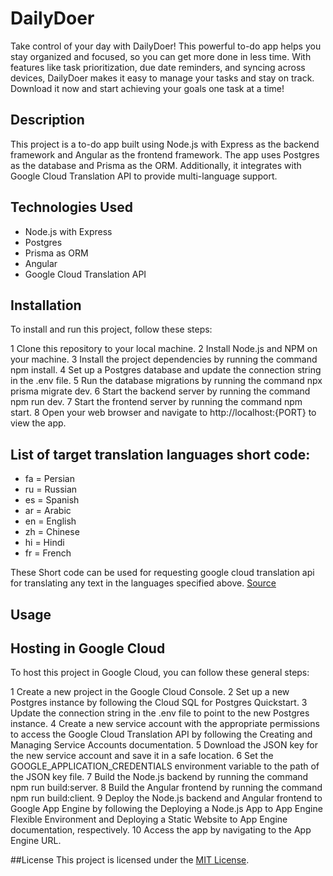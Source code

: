 # DailyDoer
Take control of your day with DailyDoer! This powerful to-do app helps you stay organized and focused, so you can get more done in less time. With features like task prioritization, due date reminders, and syncing across devices, DailyDoer makes it easy to manage your tasks and stay on track. Download it now and start achieving your goals one task at a time!

## Description 
This project is a to-do app built using Node.js with Express as the backend framework and Angular as the frontend framework. The app uses Postgres as the database and Prisma as the ORM. Additionally, it integrates with Google Cloud Translation API to provide multi-language support.

## Technologies Used
- Node.js with Express
- Postgres
- Prisma as ORM
- Angular
- Google Cloud Translation API

## Installation 
To install and run this project, follow these steps:

1 Clone this repository to your local machine.
2 Install Node.js and NPM on your machine.
3 Install the project dependencies by running the command npm install.
4 Set up a Postgres database and update the connection string in the .env file.
5 Run the database migrations by running the command npx prisma migrate dev.
6 Start the backend server by running the command npm run dev.
7 Start the frontend server by running the command npm start.
8 Open your web browser and navigate to http://localhost:{PORT} to view the app.

## List of target translation languages short code:

- fa = Persian
- ru = Russian
- es = Spanish
- ar = Arabic
- en = English
- zh = Chinese
- hi = Hindi
- fr = French

These Short code can be used for requesting google cloud translation api for translating any text in the languages specified above.
[Source](https://www.loc.gov/standards/iso639-2/php/code_list.php)

## Usage

## Hosting in Google Cloud
To host this project in Google Cloud, you can follow these general steps:

1 Create a new project in the Google Cloud Console.
2 Set up a new Postgres instance by following the Cloud SQL for Postgres Quickstart.
3 Update the connection string in the .env file to point to the new Postgres instance.
4 Create a new service account with the appropriate permissions to access the Google Cloud Translation API by following the Creating and Managing Service Accounts documentation.
5 Download the JSON key for the new service account and save it in a safe location.
6 Set the GOOGLE_APPLICATION_CREDENTIALS environment variable to the path of the JSON key file.
7 Build the Node.js backend by running the command npm run build:server.
8 Build the Angular frontend by running the command npm run build:client.
9 Deploy the Node.js backend and Angular frontend to Google App Engine by following the Deploying a Node.js App to App Engine Flexible Environment and Deploying a Static Website to App Engine documentation, respectively.
10 Access the app by navigating to the App Engine URL.

##License
This project is licensed under the [MIT License](https://opensource.org/license/mit/).
